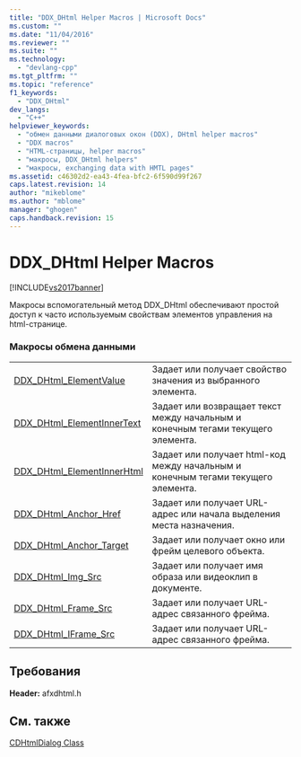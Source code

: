 ```yaml
---
title: "DDX_DHtml Helper Macros | Microsoft Docs"
ms.custom: ""
ms.date: "11/04/2016"
ms.reviewer: ""
ms.suite: ""
ms.technology: 
  - "devlang-cpp"
ms.tgt_pltfrm: ""
ms.topic: "reference"
f1_keywords: 
  - "DDX_DHtml"
dev_langs: 
  - "C++"
helpviewer_keywords: 
  - "обмен данными диалоговых окон (DDX), DHtml helper macros"
  - "DDX macros"
  - "HTML-страницы, helper macros"
  - "макросы, DDX_DHtml helpers"
  - "макросы, exchanging data with HMTL pages"
ms.assetid: c46302d2-ea43-4fea-bfc2-6f590d99f267
caps.latest.revision: 14
author: "mikeblome"
ms.author: "mblome"
manager: "ghogen"
caps.handback.revision: 15
---
```

# DDX_DHtml Helper Macros
[!INCLUDE[vs2017banner](../../assembler/inline/includes/vs2017banner.md)]

Макросы вспомогательный метод DDX\_DHtml обеспечивают простой доступ к часто используемым свойствам элементов управления на html\-странице.  
  
### Макросы обмена данными  
  
|||  
|-|-|  
|[DDX\_DHtml\_ElementValue](../Topic/DDX_DHtml_ElementValue.md)|Задает или получает свойство значения из выбранного элемента.|  
|[DDX\_DHtml\_ElementInnerText](../Topic/DDX_DHtml_ElementInnerText.md)|Задает или возвращает текст между начальным и конечным тегами текущего элемента.|  
|[DDX\_DHtml\_ElementInnerHtml](../Topic/DDX_DHtml_ElementInnerHtml.md)|Задает или получает html\-код между начальным и конечным тегами текущего элемента.|  
|[DDX\_DHtml\_Anchor\_Href](../Topic/DDX_DHtml_Anchor_Href.md)|Задает или получает URL\-адрес или начала выделения места назначения.|  
|[DDX\_DHtml\_Anchor\_Target](../Topic/DDX_DHtml_Anchor_Target.md)|Задает или получает окно или фрейм целевого объекта.|  
|[DDX\_DHtml\_Img\_Src](../Topic/DDX_DHtml_Img_Src.md)|Задает или получает имя образа или видеоклип в документе.|  
|[DDX\_DHtml\_Frame\_Src](../Topic/DDX_DHtml_Frame_Src.md)|Задает или получает URL\-адрес связанного фрейма.|  
|[DDX\_DHtml\_IFrame\_Src](../Topic/DDX_DHtml_IFrame_Src.md)|Задает или получает URL\-адрес связанного фрейма.|  
  
## Требования  
 **Header:**  afxdhtml.h  
  
## См. также  
 [CDHtmlDialog Class](../Topic/CDHtmlDialog%20Class.md)